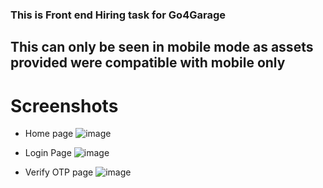 ### This is Front end Hiring task for Go4Garage

## This can only be seen in mobile mode as assets provided were compatible with mobile only

# Screenshots

- Home page
![image](https://user-images.githubusercontent.com/68139755/119140731-25e10f80-ba62-11eb-9f00-40ffebe8ce09.png)

- Login Page
![image](https://user-images.githubusercontent.com/68139755/119140822-398c7600-ba62-11eb-817c-c2bcdf4f8f5e.png)

- Verify OTP page
![image](https://user-images.githubusercontent.com/68139755/119140889-4c9f4600-ba62-11eb-8bec-17e291b08cad.png)
